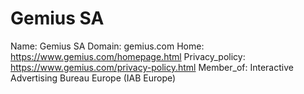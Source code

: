 
# Gemius SA

Name: Gemius SA
Domain: gemius.com
Home: https://www.gemius.com/homepage.html
Privacy_policy: https://www.gemius.com/privacy-policy.html
Member_of: Interactive Advertising Bureau Europe (IAB Europe)
